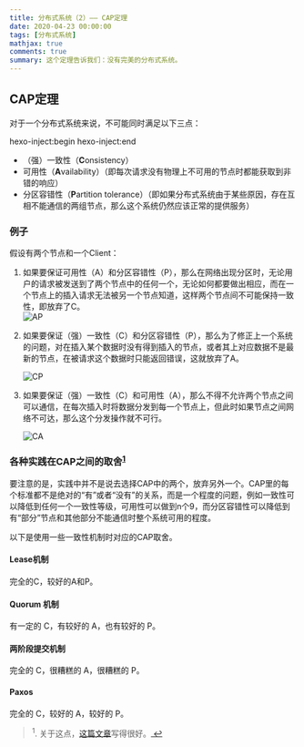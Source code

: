 ```yaml
---
title: 分布式系统（2）—— CAP定理
date: 2020-04-23 00:00:00
tags: [分布式系统]
mathjax: true
comments: true
summary: 这个定理告诉我们：没有完美的分布式系统。
---
```

<h2 id="CAP定理"><a class="headerlink" href="#CAP定理" title="CAP定理"></a>CAP定理</h2><p>对于一个分布式系统来说，不可能同时满足以下三点：</p>
 hexo-inject:begin  hexo-inject:end <ul>
<li>（强）一致性（<strong>C</strong>onsistency） </li>
<li>可用性（<strong>A</strong>vailability）（即每次请求没有物理上不可用的节点时都能获取到非错的响应）</li>
<li>分区容错性（<strong>P</strong>artition tolerance）（即如果分布式系统由于某些原因，存在互相不能通信的两组节点，那么这个系统仍然应该正常的提供服务）</li>
</ul>
<h3 id="例子"><a class="headerlink" href="#例子" title="例子"></a>例子</h3><p>假设有两个节点和一个Client：</p>
<ol>
<li><p>如果要保证可用性（A）和分区容错性（P），那么在网络出现分区时，无论用户的请求被发送到了两个节点中的任何一个，无论如何都要做出相应，而在一个节点上的插入请求无法被另一个节点知道，这样两个节点间不可能保持一致性，即放弃了C。<br/><img alt="AP" src="./AP.png"/></p>
</li>
<li><p>如果要保证（强）一致性（C）和分区容错性（P），那么为了修正上一个系统的问题，对在插入某个数据时没有得到插入的节点，或者其上对应数据不是最新的节点，在被请求这个数据时只能返回错误，这就放弃了A。</p>
<p><img alt="CP" src="./CP.png"/></p>
</li>
<li><p>如果要保证（强）一致性（C）和可用性（A），那么不得不允许两个节点之间可以通信，在每次插入时将数据分发到每一个节点上，但此时如果节点之间网络不可达，那么这个分发操作就不可行。</p>
<p><img alt="CA" src="./CA.png"/></p>
</li>
</ol>
<h3 id="各种实践在CAP之间的取舍1"><a class="headerlink" href="#各种实践在CAP之间的取舍1" title="各种实践在CAP之间的取舍1"></a>各种实践在CAP之间的取舍<sup><a href="#fn_1" id="reffn_1">1</a></sup></h3><p>要注意的是，实践中并不是说去选择CAP中的两个，放弃另外一个。CAP里的每个标准都不是绝对的“有”或者“没有”的关系，而是一个程度的问题，例如一致性可以降低到任何一个一致性等级，可用性可以做到n个9，而分区容错性可以降低到有“部分”节点和其他部分不能通信时整个系统可用的程度。</p>
<p>以下是使用一些一致性机制时对应的CAP取舍。</p>
<h4 id="Lease机制"><a class="headerlink" href="#Lease机制" title="Lease机制"></a>Lease机制</h4><p>完全的C，较好的A和P。</p>
<h4 id="Quorum-机制"><a class="headerlink" href="#Quorum-机制" title="Quorum 机制"></a>Quorum 机制</h4><p>有一定的 C，有较好的 A，也有较好的 P。</p>
<h4 id="两阶段提交机制"><a class="headerlink" href="#两阶段提交机制" title="两阶段提交机制"></a>两阶段提交机制</h4><p>完全的 C，很糟糕的 A，很糟糕的 P。</p>
<h4 id="Paxos"><a class="headerlink" href="#Paxos" title="Paxos"></a>Paxos</h4><p>完全的 C，较好的 A，较好的 P。</p>
<blockquote id="fn_1">
<sup>1</sup>. 关于这点，<a href="https://www.infoq.cn/article/cap-twelve-years-later-how-the-rules-have-changed/" rel="noopener" target="_blank">这篇文章</a>写得很好。<a href="#reffn_1" title="Jump back to footnote [1] in the text."> ↩</a>
</blockquote>

